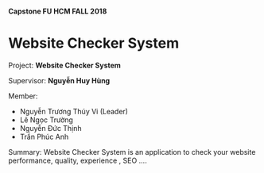 #### Capstone FU HCM FALL 2018 

# Website Checker System

Project: **Website Checker System**

Supervisor: **Nguyễn Huy Hùng**


Member: 
* Nguyễn Trương Thúy Vi (Leader)
* Lê Ngọc Trường
* Nguyễn Đức Thịnh
* Trần Phúc Anh

Summary:
 Website Checker System is an application to check your website performance, quality, experience , SEO ....
